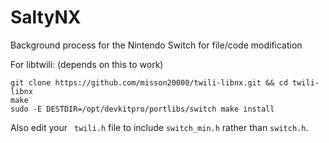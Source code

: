 # SaltyNX
Background process for the Nintendo Switch for file/code modification

For libtwili: (depends on this to work)

```
git clone https://github.com/misson20000/twili-libnx.git && cd twili-libnx
make
sudo -E DESTDIR=/opt/devkitpro/portlibs/switch make install
```

Also edit your ``` twili.h``` file to include ```switch_min.h``` rather than ```switch.h```.
